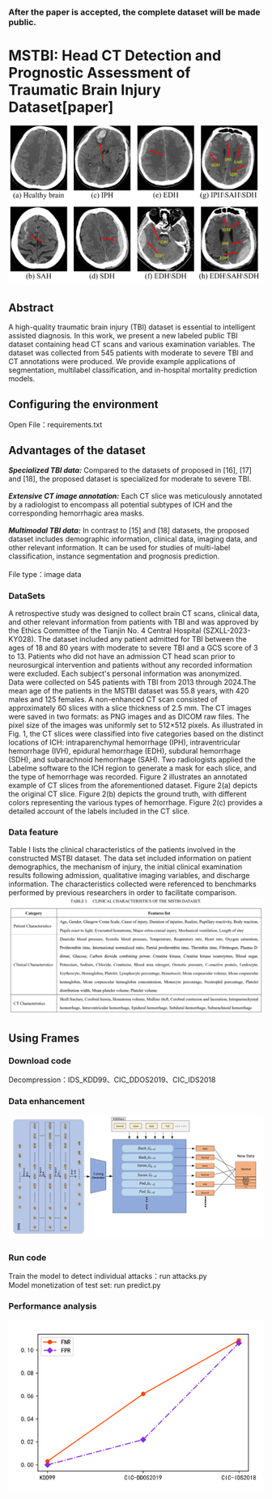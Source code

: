 ### After the paper is accepted, the complete dataset will be made public.
# MSTBI: Head CT Detection and Prognostic Assessment of Traumatic Brain Injury Dataset[paper]
![image](https://github.com/poshangcun13/MSTBI2024/blob/main/fig1.png)
## Abstract
 A high-quality traumatic brain injury (TBI) dataset is essential to intelligent assisted diagnosis. In this work, we present a new labeled public TBI dataset containing head CT scans and various examination variables. The dataset was collected from 545 patients with moderate to severe TBI and CT annotations were produced. We provide example applications of segmentation, multilabel classification, and in-hospital mortality prediction models.
## Configuring the environment
 Open File：requirements.txt
## Advantages of the dataset
***Specialized TBI data:*** Compared to the datasets of proposed in [16], [17] and [18], the proposed dataset is specialized for moderate to severe TBI.\
\
 ***Extensive CT image annotation:*** Each CT slice was meticulously annotated by a radiologist to encompass all potential subtypes of ICH and the corresponding hemorrhagic area masks.\
 \
 ***Multimodal TBI data:*** In contrast to [15] and [18] datasets, the proposed dataset includes demographic information, clinical data, imaging data, and other relevant information. It can be used for studies of multi-label classification, instance segmentation and prognosis prediction.\
 \
 File type：image data
### DataSets
A retrospective study was designed to collect brain CT scans, clinical data, and other relevant information from patients with TBI and was approved by the Ethics Committee of the Tianjin No. 4 Central Hospital (SZXLL-2023-KY028). The dataset included any patient admitted for TBI between the ages of 18 and 80 years with moderate to severe TBI and a GCS score of 3 to 13. Patients who did not have an admission CT head scan prior to neurosurgical intervention and patients without any recorded information were excluded. Each subject's personal information was anonymized.\
Data were collected on 545 patients with TBI from 2013 through 2024.The mean age of the patients in the MSTBI dataset was 55.8 years, with 420 males and 125 females. A non-enhanced CT scan consisted of approximately 60 slices with a slice thickness of 2.5 mm. The CT images were saved in two formats: as PNG images and as DICOM raw files. The pixel size of the images was uniformly set to 512×512 pixels. As illustrated in Fig. 1, the CT slices were classified into five categories based on the distinct locations of ICH: intraparenchymal hemorrhage (IPH), intraventricular hemorrhage (IVH), epidural hemorrhage (EDH), subdural hemorrhage (SDH), and subarachnoid hemorrhage (SAH). Two radiologists applied the Labelme software to the ICH region to generate a mask for each slice, and the type of hemorrhage was recorded. Figure 2 illustrates an annotated example of CT slices from the aforementioned dataset. Figure 2(a) depicts the original CT slice. Figure 2(b) depicts the ground truth, with different colors representing the various types of hemorrhage. Figure 2(c) provides a detailed account of the labels included in the CT slice.
### Data feature
 Table I lists the clinical characteristics of the patients involved in the constructed MSTBI dataset. The data set included information on patient demographics, the mechanism of injury, the initial clinical examination results following admission, qualitative imaging variables, and discharge information. The characteristics collected were referenced to benchmarks performed by previous researchers in order to facilitate comparison.\
 ![image](https://github.com/poshangcun13/MSTBI2024/blob/main/table1.png)
## Using Frames
### Download code
 Decompression：IDS_KDD99、CIC_DDOS2019、CIC_IDS2018
### Data enhancement
![image](https://github.com/poshangcun13/CycleGAN-based-intrusion-detection/blob/main/data%20enhancement.png)
### Run code
 Train the model to detect individual attacks：run attacks.py\
 Model monetization of test set: run predict.py
### Performance analysis
![image](https://github.com/poshangcun13/CycleGAN-based-intrusion-detection/blob/main/FNR-FPR.png)

